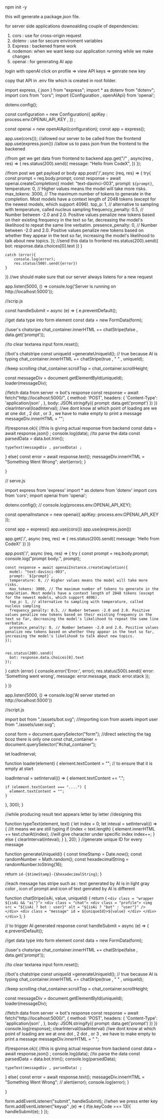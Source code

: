 
npm init -y 

this will generate a package.json file.

for server side applications downoalding couple of dependencies:

1. cors : use for cross-origin request
2. dotenv : use for secure enviroment variables
3. Express : backened frame work
4. nodemon: when we want keep our application running while we make changes
5. openai : for generating AI app

login with openAI click on profile => view API keys => genrate new key

copy that API in .env file which is created in root folder.



import express, { json } from "express";
import * as dotenv from "dotenv";
import cors from "cors";
import {Configuration , openAIApi} from 'openai';

dotenv.config();

const configuration = new Configuration({
    apiKey : process.env.OPENAI_API_KEY ,
}) ;

const openai = new openAIApi(configuration);
const app = express();

app.use(cors());
//allowed our server to be called from the frontend
app.use(express.json())
//allow us to pass json from the frontend to the backened

//from get we get data from frontend to backend
app.get("/" , async(req , res) => {
    res.status(200).send({
        message: "Hello from CodeX",
    })
});

//from post we get payload or body
app.post('/',async (req, res) => {
    try{
     const prompt = req.body.prompt;
     const response = await openai.createCompletion({
        model: "text-davinci-003",
      prompt: `${prompt}`,
      temperature: 0, // Higher values means the model will take more risks.
      max_tokens: 3000, // The maximum number of tokens to generate in the completion. Most models have a context length of 2048 tokens (except for the newest models, which support 4096).
      top_p: 1, // alternative to sampling with temperature, called nucleus sampling
      frequency_penalty: 0.5, // Number between -2.0 and 2.0. Positive values penalize new tokens based on their existing frequency in the text so far, decreasing the model's likelihood to repeat the same line verbatim.
      presence_penalty: 0, // Number between -2.0 and 2.0. Positive values penalize new tokens based on whether they appear in the text so far, increasing the model's likelihood to talk about new topics.
     });
       //send this data to frontend
    res.status(200).send({
        bot: response.data.choices[0].text
    })
    }
  
    catch (error){
        console.log(error);
        res.status(500).send({error})
    }
}) 
//we should make sure that  our server always listens for a new request

app.listen(5000, () => console.log('Server is running on http://localhost:5000'));


//scrip.js

const handleSubmit = async (e) => {
  e.preventDefault();

  //get data type into form element
  const data = new FormData(form);

  //user's chatsripe
  chat_container.innerHTML +=  chatStripe(false , data.get('prompt'));

  //to clear textarea input
  form.reset();

  //bot's chatstripe
  const uniqueId =generateUniqueId();
  // true because AI is typing
  chat_container.innerHTML +=  chatStripe(true , " " , uniqueId);

  //keep scrolling
  chat_container.scrollTop = chat_container.scrollHeight;

  const messageDiv = document.getElementById(uniqueId);
  loader(messageDiv); 

  //fetch data from server -> bot's response
  const response = await fetch("http://localhost:5000/", {
    method: 'POST',
    headers: {
      'Content-Type': 'application/json' ,
    },
    body: JSON.stringify({
      prompt: data.get('prompt')
    })
  })
  clearInterval(loadInterval);
  //we dont know at which point of loading are we at one dot , 2 dot , or 3 , we have to make empty to print a message
  messageDiv.innerHTML = "";

  if(response.ok){
    //this is giving actual response from backend
    const data = await response.json() ;
    console.log(data);
    //to parse the data
    const parsedData = data.bot.trim();

    typeText(messageDiv , parsedData) ;
  
  }
  else{
    const error = await response.text();
    messageDiv.innerHTML = "Something Went Wrong";
    alert(error);
  }

}

// serve.js

import express from 'express'
import * as dotenv from 'dotenv'
import cors from 'cors';
import openai from 'openai';


dotenv.config();
// console.log(process.env.OPENAI_API_KEY);

const openaiInstance = new openai({ apiKey: process.env.OPENAI_API_KEY });

const app = express()
app.use(cors())
app.use(express.json())

app.get('/', async (req, res) => {
  res.status(200).send({
    message: 'Hello from CodeX!'
  })
})

app.post('/', async (req, res) => {
  try {
    const prompt = req.body.prompt;
    console.log("prompt body:", prompt);


    const response = await openaiInstance.createCompletion({
      model: "text-davinci-003",
      prompt: `${prompt}`,
      temperature: 0, // Higher values means the model will take more risks.
      max_tokens: 3000, // The maximum number of tokens to generate in the completion. Most models have a context length of 2048 tokens (except for the newest models, which support 4096).
      top_p: 1, // alternative to sampling with temperature, called nucleus sampling
      frequency_penalty: 0.5, // Number between -2.0 and 2.0. Positive values penalize new tokens based on their existing frequency in the text so far, decreasing the model's likelihood to repeat the same line verbatim.
      presence_penalty: 0, // Number between -2.0 and 2.0. Positive values penalize new tokens based on whether they appear in the text so far, increasing the model's likelihood to talk about new topics.
    });
    

    res.status(200).send({
      bot: response.data.choices[0].text
    });

  } catch (error) {
    console.error('Error:', error);
    res.status(500).send({ error: 'Something went wrong', message: error.message, stack: error.stack });
    
  }
})

app.listen(5000, () => console.log('AI server started on http://localhost:5000'))

//script.js

import bot from "./assets/bot.svg";
//importing icon from assets
import user from "./assets/user.svg";

const form = document.querySelector("form"); //direct selecting the tag bcoz there is only one
const chat_container = document.querySelector("#chat_container");

let loadInterval;

function loader(element) {
  element.textContent = ""; // to ensure that it is empty at start

  loadInterval = setInterval(() => {
    element.textContent += ".";

    if (element.textContent === "....") {
      element.textContent = "";
    }
  }, 300);
}

//while producing result text appears letter by letter
//designing this

function typeText(element, text) {
  let index = 0;
  let inteval = setInterval(() => {
    //it means we are still typing
    if (index < text.length) {
      element.innerHTML += text.charAt(index); //will give character under specific index
      index++;
    } else {
      clearInterval(inteval);
    }
  }, 20);
}
//generate unique ID for every message

function generateUniqueId() {
  const timeStamp = Date.now();
  const randomNumber = Math.random();
  const hexadecimalString = randomNumber.toString(16);

  return `id-{$timeStamp}-{$hexadecimalString}`;
}

//each message has stripe such as : text generated by AI is in light gray color , icon of prompt and icon of text genrated by AI is different

function chatStripe(isAi, value, uniqueId) {
  return (
    `
      <div class = "wrapper ${isAi && "ai"}">
       <div class = "chat">
        <div class = "profile">
         <img 
           src = "${isAi ? bot : user}"
           alt = "${isAi ? "bot" : "user"}"
         />
        </div>
         <div class = "message" id = ${uniqueId}>${value} </div>
        </div>
      </div>
    `
    );
}

// to trigger AI generated response
const handleSubmit = async (e) => {
  e.preventDefault();

  //get data type into form element
  const data = new FormData(form);

  //user's chatsripe
  chat_container.innerHTML +=  chatStripe(false , data.get('prompt'));

  //to clear textarea input
  form.reset();

  //bot's chatstripe
  const uniqueId =generateUniqueId();
  // true because AI is typing
  chat_container.innerHTML +=  chatStripe(true , " " , uniqueId);

  //keep scrolling
  chat_container.scrollTop = chat_container.scrollHeight;

  const messageDiv = document.getElementById(uniqueId);
  loader(messageDiv); 

  //fetch data from server -> bot's response
  const response = await fetch("http://localhost:5000/", {
    method: 'POST',
    headers: {
      'Content-Type': 'application/json' ,
    },
    body: JSON.stringify({
      prompt: data.get('prompt')
    })
  })
  console.log(response);
  clearInterval(loadInterval)
  //we dont know at which point of loading are we at one dot , 2 dot , or 3 , we have to make empty to print a message
  messageDiv.innerHTML = " ";

  if(response.ok){
    //this is giving actual response from backend
    const data = await response.json() ;
     console.log(data);
    //to parse the data
    const parsedData = data.bot.trim();
    console.log(parsedData);


    typeText(messageDiv , parsedData) ;
  
  }
  else{
    const error = await response.text();
    messageDiv.innerHTML = "Something Went Wrong";
    // alert(error);
    console.log(error);
  }

}

form.addEventListener("submit", handleSubmit);
//when we press enter key
form.addEventListener("keyup" ,(e) => {
  if(e.keyCode === 13){
    handleSubmit(e);
  }
});



